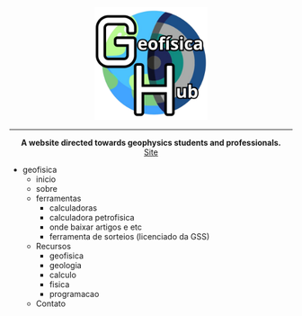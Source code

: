 <p align="center">
  <img src="images/png_jpg/geofisica-hub-remove.png" width="200" height="200">
</p>

----------------------------------------
<div style="text-align: center;">
    <strong>A website directed towards geophysics students and professionals.</strong>
    <br>
    <a href="albano-a.github.io">Site</a>

</div>

<ul>
    <li>geofisica
        <ul>
            <li>inicio</li>
            <li>sobre</li>
            <li>ferramentas
                <ul>
                    <li>calculadoras</li>
                    <li>calculadora petrofisica</li>
                    <li>onde baixar artigos e etc</li>
                    <li>ferramenta de sorteios (licenciado da GSS)</li>
                </ul>
            </li>
            <li>Recursos
                <ul>
                    <li>geofisica</li>
                    <li>geologia</li>
                    <li>calculo</li>
                    <li>fisica</li>
                    <li>programacao</li>
                </ul>
            </li>
            <li>Contato</li>
        </ul>
    </li>
</ul>
    